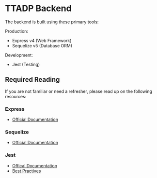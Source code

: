 # TTADP Backend

The backend is built using these primary tools:

Production:
- Express v4 (Web Framework)
- Sequelize v5 (Database ORM)

Development:
- Jest (Testing)

## Required Reading

If you are not familiar or need a refresher, please read up on the following resources:

### Express
- [Official Documentation](https://expressjs.com/)


### Sequelize
- [Official Documentation](https://sequelize.org/v5/)

### Jest
- [Offical Documentation](https://jestjs.io/docs/en/getting-started)
- [Best Practives](https://github.com/goldbergyoni/javascript-testing-best-practices/)

